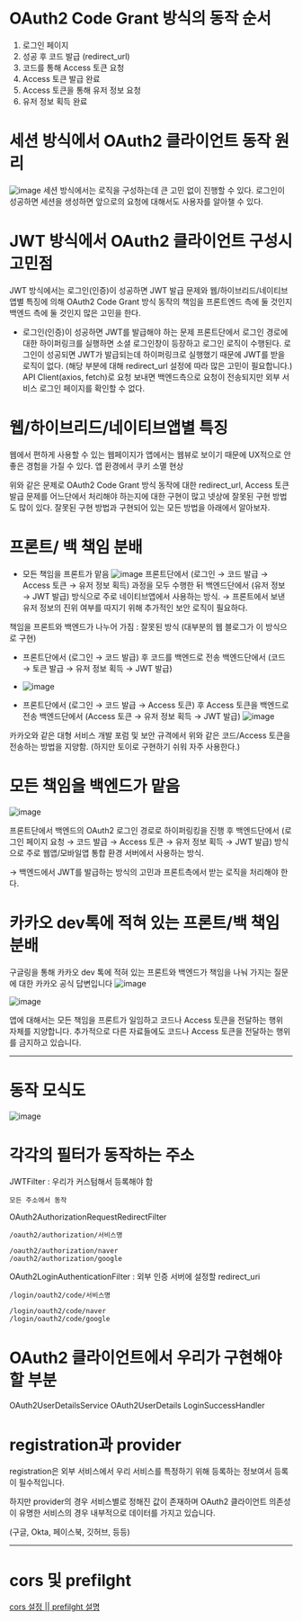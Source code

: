 # OAuth2 Code Grant 방식의 동작 순서

1. 로그인 페이지
2. 성공 후 코드 발급 (redirect_url)
3. 코드를 통해 Access 토큰 요청
4. Access 토큰 발급 완료
5. Access 토큰을 통해 유저 정보 요청
6. 유저 정보 획득 완료


# 세션 방식에서 OAuth2 클라이언트 동작 원리
![image](https://github.com/user-attachments/assets/c918269c-daf3-4b8a-af6e-05aaeada36cb)
세션 방식에서는 로직을 구성하는데 큰 고민 없이 진행할 수 있다. 로그인이 성공하면 세션을 생성하면 앞으로의 요청에 대해서도 사용자를 알아챌 수 있다.



# JWT 방식에서 OAuth2 클라이언트 구성시 고민점
JWT 방식에서는 로그인(인증)이 성공하면 JWT 발급 문제와 웹/하이브리드/네이티브앱별 특징에 의해 OAuth2 Code Grant 방식 동작의 책임을 프론트엔드 측에 둘 것인지 백엔드 측에 둘 것인지 많은 고민을 한다.

- 로그인(인증)이 성공하면 JWT를 발급해야 하는 문제
  프론트단에서 로그인 경로에 대한 하이퍼링크를 실행하면 소셜 로그인창이 등장하고 로그인 로직이 수행된다.
  로그인이 성공되면 JWT가 발급되는데 하이퍼링크로 실행했기 때문에 JWT를 받을 로직이 없다. (해당 부분에 대해 redirect_url 설정에 따라 많은 고민이 필요합니다.)
  API Client(axios, fetch)로 요청 보내면 백엔드측으로 요청이 전송되지만 외부 서비스 로그인 페이지를 확인할 수 없다.


# 웹/하이브리드/네이티브앱별 특징
  웹에서 편하게 사용할 수 있는 웹페이지가 앱에서는 웹뷰로 보이기 때문에 UX적으로 안좋은 경험을 가질 수 있다.
  앱 환경에서 쿠키 소멸 현상

위와 같은 문제로 OAuth2 Code Grant 방식 동작에 대한 redirect_url, Access 토큰 발급 문제를 어느단에서 처리해야 하는지에 대한 구현이 많고 넷상에 잘못된 구현 방법도 많이 있다.
잘못된 구현 방법과 구현되어 있는 모든 방법을 아래에서 알아보자.


# 프론트/ 백 책임 분배 
- 모든 책임을 프론트가 맡음
  ![image](https://github.com/user-attachments/assets/b1c59332-1ad1-4891-adbd-ce66cd710139)
프론트단에서 (로그인 → 코드 발급 → Access 토큰 → 유저 정보 획득) 과정을 모두 수행한 뒤 백엔드단에서 (유저 정보 → JWT 발급) 방식으로 주로 네이티브앱에서 사용하는 방식.
→ 프론트에서 보낸 유저 정보의 진위 여부를 따지기 위해 추가적인 보안 로직이 필요하다.

책임을 프론트와 백엔드가 나누어 가짐 : 잘못된 방식 (대부분의 웹 블로그가 이 방식으로 구현)
- 프론트단에서 (로그인 → 코드 발급) 후 코드를 백엔드로 전송 백엔드단에서 (코드 → 토큰 발급 → 유저 정보 획득 → JWT 발급)
- ![image](https://github.com/user-attachments/assets/92626f54-4dd0-4bd1-b774-43d8d6972070)

- 프론트단에서 (로그인 → 코드 발급 → Access 토큰) 후 Access 토큰을 백엔드로 전송 백엔드단에서 (Access 토큰 → 유저 정보 획득 → JWT 발급)
 ![image](https://github.com/user-attachments/assets/84497544-2281-4351-8e4c-5fe71f80af74)

카카오와 같은 대형 서비스 개발 포럼 및 보안 규격에서 위와 같은 코드/Access 토큰을 전송하는 방법을 지양함. (하지만 토이로 구현하기 쉬워 자주 사용한다.)


# 모든 책임을 백엔드가 맡음
![image](https://github.com/user-attachments/assets/89662cc7-6fe7-4fce-951f-715192f8dc76)

프론트단에서 백엔드의 OAuth2 로그인 경로로 하이퍼링킹을 진행 후 백엔드단에서 (로그인 페이지 요청 → 코드 발급 → Access 토큰 → 유저 정보 획득 → JWT 발급) 방식으로 주로 웹앱/모바일앱 통합 환경 서버에서 사용하는 방식.

→ 백엔드에서 JWT를 발급하는 방식의 고민과 프론트측에서 받는 로직을 처리해야 한다.


# 카카오 dev톡에 적혀 있는 프론트/백 책임 분배
구글링을 통해 카카오 dev 톡에 적혀 있는 프론트와 백엔드가 책임을 나눠 가지는 질문에 대한 카카오 공식 답변입니다
![image](https://github.com/user-attachments/assets/e19401b8-1873-4553-9202-97b76597f24a)

![image](https://github.com/user-attachments/assets/8fd891a2-2e10-4445-9906-81797dc3cbe1)

앱에 대해서는 모든 책임을 프론트가 일임하고 코드나 Access 토큰을 전달하는 행위 자체를 지양합니다.
추가적으로 다른 자료들에도 코드나 Access 토큰을 전달하는 행위를 금지하고 있습니다.

 

----
# 동작 모식도 
![image](https://github.com/user-attachments/assets/86071c68-0e6d-4c0e-a914-a81b999aff39)


# 각각의 필터가 동작하는 주소

JWTFilter : 우리가 커스텀해서 등록해야 함
```
모든 주소에서 동작
```

OAuth2AuthorizationRequestRedirectFilter 
```
/oauth2/authorization/서비스명

/oauth2/authorization/naver
/oauth2/authorization/google
```

OAuth2LoginAuthenticationFilter : 외부 인증 서버에 설정할 redirect_uri
```
/login/oauth2/code/서비스명

/login/oauth2/code/naver
/login/oauth2/code/google
```



# OAuth2 클라이언트에서 우리가 구현해야 할 부분
OAuth2UserDetailsService
OAuth2UserDetails
LoginSuccessHandler



# registration과 provider
registration은 외부 서비스에서 우리 서비스를 특정하기 위해 등록하는 정보여서 등록이 필수적입니다.

하지만 provider의 경우 서비스별로 정해진 값이 존재하며 OAuth2 클라이언트 의존성이 유명한 서비스의 경우 내부적으로 데이터를 가지고 있습니다.

(구글, Okta, 페이스북, 깃허브, 등등)



---
# cors 및 prefilght 
[cors 설정 || prefilght 설명](https://github.com/PyeonMinjun/inflearn_Spring/commit/f2aaf8f8c2a7521385e17d3d828174d93ec6eb9d)
